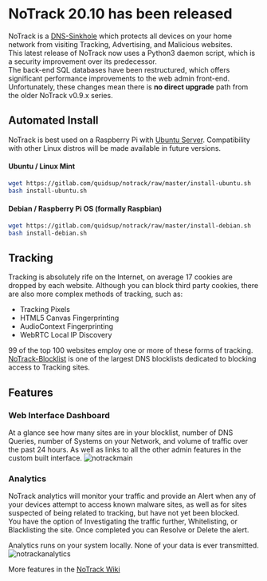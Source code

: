 # NoTrack 20.10 has been released  
NoTrack is a [DNS-Sinkhole](https://en.wikipedia.org/wiki/DNS_sinkhole) which protects all devices on your home network from visiting Tracking, Advertising, and Malicious websites.   
This latest release of NoTrack now uses a Python3 daemon script, which is a security improvement over its predecessor.  
The back-end SQL databases have been restructured, which offers significant performance improvements to the web admin front-end.  
Unfortunately, these changes mean there is **no direct upgrade** path from the older NoTrack v0.9.x series.  

## Automated Install
NoTrack is best used on a Raspberry Pi with [Ubuntu Server](https://ubuntu.com/download/raspberry-pi). Compatibility with other Linux distros will be made available in future versions.   

#### Ubuntu / Linux Mint
```bash
wget https://gitlab.com/quidsup/notrack/raw/master/install-ubuntu.sh
bash install-ubuntu.sh
```
#### Debian / Raspberry Pi OS (formally Raspbian) 
```bash
wget https://gitlab.com/quidsup/notrack/raw/master/install-debian.sh
bash install-debian.sh
```   
## Tracking  
Tracking is absolutely rife on the Internet, on average 17 cookies are dropped by each website. Although you can block third party cookies, there are also more complex methods of tracking, such as:
* Tracking Pixels
* HTML5 Canvas Fingerprinting
* AudioContext Fingerprinting
* WebRTC Local IP Discovery

99 of the top 100 websites employ one or more of these forms of tracking.   
[NoTrack-Blocklist](https://gitlab.com/quidsup/notrack-blocklists) is one of the largest DNS blocklists dedicated to blocking access to Tracking sites.
  
## Features    
### Web Interface Dashboard   
At a glance see how many sites are in your blocklist, number of DNS Queries, number of Systems on your Network, and volume of traffic over the past 24 hours.
As well as links to all the other admin features in the custom built interface.
![notrackmain](https://gitlab.com/quidsup/notrack/wikis/uploads/57be0de25f7bd55dd4a59d1cc3106885/notrackmain.png)
   
### Analytics
NoTrack analytics will monitor your traffic and provide an Alert when any of your devices attempt to access known malware sites, as well as for sites suspected of being related to tracking, but have not yet been blocked.   
You have the option of Investigating the traffic further, Whitelisting, or Blacklisting the site. Once completed you can Resolve or Delete the alert.   
  
Analytics runs on your system locally. None of your data is ever transmitted.   
![notrackanalytics](https://gitlab.com/quidsup/notrack/wikis/uploads/c1b4372a5619e8dca800176482ee9276/notrackanalytics.png)

More features in the [NoTrack Wiki](https://gitlab.com/quidsup/notrack/wikis/Features)
